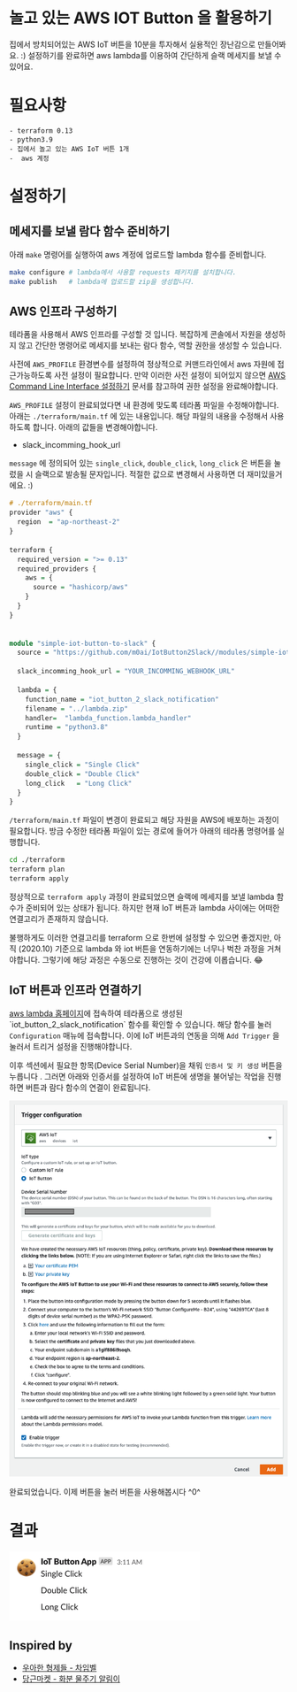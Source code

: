 # 놀고 있는 AWS IOT Button 을 활용하기
집에서 방치되어있는 AWS IoT 버튼을 10분을 투자해서 실용적인 장난감으로 만들어봐요. :)
설정하기를 완료하면 aws lambda를 이용하여 간단하게 슬랙 메세지를 보낼 수 있어요.

# 필요사항
```
- terraform 0.13
- python3.9
- 집에서 놀고 있는 AWS IoT 버튼 1개
-  aws 계정
```

# 설정하기

## 메세지를 보낼 람다 함수 준비하기

아래 `make` 명령어를 실행하여 aws 계정에 업로드할 lambda 함수를 준비합니다.

```bash
make configure # lambda에서 사용할 requests 패키지를 설치합니다.
make publish   # lambda에 업로드할 zip을 생성합니다.
```
## AWS 인프라 구성하기

테라폼을 사용해서 AWS 인프라를 구성할 것 입니다. 복잡하게 콘솔에서 자원을 생성하지 않고 간단한 명령어로 메세지를 보내는 람다 함수, 역할 권한을 생성할 수 있습니다.

사전에 `AWS_PROFILE` 환경변수를 설정하여 정상적으로 커맨드라인에서 aws 자원에 접근가능하도록 사전 설정이 필요합니다. 만약 이러한 사전 설정이 되어있지 않으면  [AWS Command Line Interface 설정하기](https://docs.aws.amazon.com/ko_kr/cli/latest/userguide/cli-configure-profiles.html) 문서를 참고하여 권한 설정을 완료해야합니다.

`AWS_PROFILE` 설정이 완료되었다면 내 환경에 맞도록 테라폼 파일을 수정해야합니다. 아래는 `./terraform/main.tf` 에 있는 내용입니다. 해당 파일의 내용을 수정해서 사용하도록 합니다. 아래의 값들을 변경해야합니다.

- slack_incomming_hook_url

`message` 에 정의되어 있는 `single_click`, `double_click`, `long_click` 은 버튼을 눌렀을 시 슬랙으로 발송될 문자입니다. 적절한 값으로 변경해서 사용하면 더 재미있을거에요. :)


```haskell
# ./terraform/main.tf
provider "aws" {
  region  = "ap-northeast-2"
}

terraform {
  required_version = ">= 0.13"
  required_providers {
    aws = {
      source = "hashicorp/aws"
    }
  }
}


module "simple-iot-button-to-slack" {
  source = "https://github.com/m0ai/IotButton2Slack//modules/simple-iot-button-to-slack"

  slack_incomming_hook_url = "YOUR_INCOMMING_WEBHOOK_URL"

  lambda = {
    function_name = "iot_button_2_slack_notification"
    filename = "../lambda.zip"
    handler=  "lambda_function.lambda_handler"
    runtime = "python3.8"
  }

  message = {
    single_click = "Single Click"
    double_click = "Double Click"
    long_click   = "Long Click"
  }
}
```

`/terraform/main.tf` 파일이 변경이 완료되고 해당 자원을 AWS에 배포하는 과정이 필요합니다. 방금 수정한 테라폼 파일이 있는 경로에 들어가 아래의 테라폼 명령어를 실행합니다.


```bash
cd ./terraform
terraform plan
terraform apply
```
정상적으로 `terraform apply` 과정이 완료되었으면 슬랙에 메세지를 보낼 lambda 함수가 준비되어 있는 상태가 됩니다. 하지만 현재 IoT 버튼과 lambda 사이에는 어떠한 연결고리가 존재하지 않습니다.

 불행하게도 이러한 연결고리를 terraform 으로 한번에 설정할 수 있으면 좋겠지만, 아직 (2020.10) 기준으로 lambda 와 iot 버튼을 연동하기에는 너무나 벅찬 과정을 거쳐야합니다. 그렇기에 해당 과정은 수동으로 진행하는 것이 건강에 이롭습니다. 😂

## IoT 버튼과 인프라 연결하기

[aws lambda 홈페이지](https://ap-northeast-2.console.aws.amazon.com/lambda/home?)에 접속하여 테라폼으로 생성된 `iot_button_2_slack_notification` 함수를 확인할 수 있습니다. 해당 함수를 눌러 `Configuration` 매뉴에 접속합니다. 이에 IoT 버튼과의 연동을 의해 `Add Trigger` 을 눌러서 트리거 설정을 진행해야합니다.

이후 섹션에서 필요한 항목(Device Serial Number)을 채워 `인증서 및 키 생성` 버튼을 누릅니다 . 그러면 아래와 인증서를 설정하여 IoT 버튼에 생명을 불어넣는 작업을 진행하면 버튼과 람다 함수의 연결이 완료됩니다.

![image-20201015030304158](img/iot-button-configure-page.png)

완료되었습니다. 이제 버튼을 눌러 버튼을 사용해봅시다 ^0^

# 결과

![image-20201015031139768](img/result.png)

## Inspired by

- [우아한 형제들 - 차임벨](http://woowabros.github.io/study/2016/10/28/woowahan_chime_bell.html)
- [당근마켓 - 화분 물주기 알림이](https://medium.com/daangn/%ED%9A%8C%EC%82%AC-%ED%99%94%EB%B6%84%EC%97%90-%EC%A3%BC%EA%B8%B0%EC%A0%81%EC%9C%BC%EB%A1%9C-%EB%AC%BC%EC%A3%BC%EA%B8%B0-aws-iot-%EB%B2%84%ED%8A%BC-%ED%99%9C%EC%9A%A9-%EC%82%AC%EB%A1%80-99978e57a59c)
